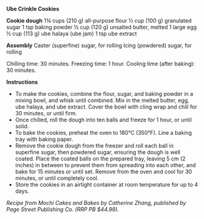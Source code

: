 **Ube Crinkle Cookies**

**Cookie dough**
1¾ cups (210 g) all-purpose flour
½ cup (100 g) granulated sugar
1 tsp baking powder
½ cup (120 g) unsalted butter, melted
1 large egg
½ cup (113 g) ube halaya (ube jam)
1 tsp ube extract

**Assembly**
Caster (superfine) sugar, for rolling
Icing (powdered) sugar, for rolling

Chilling time: 30 minutes. Freezing time: 1 hour.
Cooling time (after baking): 30 minutes.

**Instructions**
- To make the cookies, combine the flour, sugar, and baking powder in a mixing bowl, and whisk until combined. Mix in the melted butter, egg, ube halaya, and ube extract. Cover the bowl with cling wrap and chill for 30 minutes, or until firm.
- Once chilled, roll the dough into ten balls and freeze for 1 hour, or until solid.
- To bake the cookies, preheat the oven to 180°C (350°F). Line a baking tray with baking paper.
- Remove the cookie dough from the freezer and roll each ball in superfine sugar, then powdered sugar, ensuring the dough is well coated. Place the coated balls on the prepared tray, leaving 5 cm (2 inches) in between to prevent them from spreading into each other, and bake for 15 minutes or until set. Remove from the oven and cool for 30 minutes, or until completely cool.
- Store the cookies in an airtight container at room temperature for up to 4 days.
 
_Recipe from Mochi Cakes and Bakes by Catherine Zhang, published by Page Street Publishing Co. (RRP PB $44.99)._